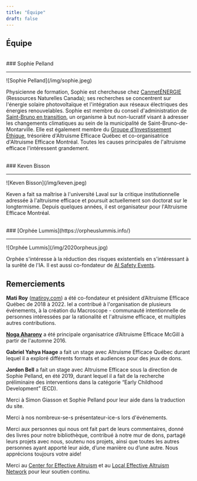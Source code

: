 ```yaml
---
title: "Équipe"
draft: false
---
```


## Équipe

<br>
### Sophie Pelland
<hr>
![Sophie Pelland](/img/sophie.jpeg)

Physicienne de formation, Sophie est chercheuse chez [CanmetÉNERGIE](https://www.rncan.gc.ca/energie/bureaux-et-labos-de-lenergie/canmetenergie/5716) (Ressources Naturelles Canada); ses recherches se concentrent sur l'énergie solaire photovoltaïque et l'intégration aux réseaux électriques des énergies renouvelables. Sophie est membre du conseil d'administration de [Saint-Bruno en transition](http://www.sbet.ca/), un organisme à but non-lucratif visant à adresser les changements climatiques au sein de la municipalité de Saint-Bruno-de-Montarville. Elle est également membre du [Groupe d'Investissement Éthique](https://sites.google.com/site/eiggiemtl/gie-eig), trésorière d'Altruisme Efficace Québec et co-organisatrice d'Altruisme Efficace Montréal. Toutes les causes principales de l'altruisme efficace l'intéressent grandement.

<br>
### Keven Bisson
<hr>
![Keven Bisson](/img/keven.jpeg)

Keven a fait sa maîtrise à l'université Laval sur la critique institutionnelle adressée à l'altruisme efficace et poursuit actuellement son doctorat sur le longtermisme. Depuis quelques années, il est organisateur pour l'Altruisme Efficace Montréal.

<br>
### [Orphée Lummis](https://orpheuslummis.info/)
<hr>
![Orphée Lummis](/img/2020orpheus.jpg)

Orphée s'intéresse à la réduction des risques existentiels en s'intéressant à la surêté de l'IA. Il est aussi co-fondateur de [AI Safety Events](https://aisafetyevents.org/).


## Remerciements

**Mati Roy** ([matiroy.com](http://matiroy.com/)) a été co-fondateur et président d’Altruisme Efficace Québec de 2018 à 2022. Iel a contribué à l'organisation de plusieurs événements, à la création du Macroscope - communauté intentionnelle de personnes intéressées par la rationalité et l'altruisme efficace, et multiples autres contributions.

[**Noga Aharony**](https://www.linkedin.com/in/nogaaharony/) a été principale organisatrice d’Altruisme Efficace McGill à partir de l'automne 2016.

**Gabriel Yahya Haage** a fait un stage avec Altruisme Efficace Québec durant lequel il a exploré différents formats et audiences pour des jeux de dons.

**Jordon Bell** a fait un stage avec Altruisme Efficace sous la direction de Sophie Pelland, en été 2019, durant lequel il a fait de la recherche préliminaire des interventions dans la catégorie “Early Childhood Development” (ECD).

Merci à Simon Giasson et Sophie Pelland pour leur aide dans la traduction du site.

Merci à nos nombreux-se-s présentateur-ice-s lors d'événements.

Merci aux personnes qui nous ont fait part de leurs commentaires, donné des livres pour notre bibliothèque, contribué à notre mur de dons, partagé leurs projets avec nous, soutenu nos projets, ainsi que toutes les autres personnes ayant apporté leur aide, d’une manière ou d’une autre. Nous apprécions toujours votre aide!

Merci au [Center for Effective Altruism](https://www.centreforeffectivealtruism.org/) et au [Local Effective Altruism Network](https://rtcharity.org/lean/) pour leur soutien continu.